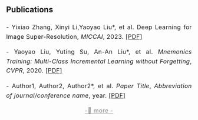 <h2 style="margin: 2px 0px -10px;">
  <a href="./publication.html" style="text-decoration: none; color: inherit;">Publications</a>
</h2>
<br>
<div style="font-size: 16px; line-height: 1.6; letter-spacing: 0.5px; text-align: justify;">
  <p>
    - Yixiao Zhang, Xinyi Li,Yaoyao Liu*, et al. 
    Deep Learning for Image Super-Resolution, 
    <em>MICCAI</em>, 2023.
    <a href="./assets/files/curriculum_vitae.pdf" target="_blank">[PDF]</a>
  </p>
  <p>
    - Yaoyao Liu, Yuting Su, An-An Liu*, et al. 
    <em>Mnemonics Training: Multi-Class Incremental Learning without Forgetting</em>, <em>CVPR</em>, 2020.
    <a href="./assets/files/curriculum_vitae.pdf" target="_blank">[PDF]</a>
  </p>
  <p>
    - Author1, Author2, Author2*, et al.  <!--一次建议只展示三个author，为第一作者，第二作者，通讯作者--> 
    <em>Paper Title</em>, <em>Abbreviation of journal/conference name</em>, year.
    <a href="./assets/files/curriculum_vitae.pdf" target="_blank">[PDF]</a>
  </p>
  <p style="font-size: 16px; text-align: center; margin-bottom: 0px;">
    <a href="./publication.html" style="text-decoration: underline; color: #888;">
        -🔺 more -
    </a>
  </p>
</div>
